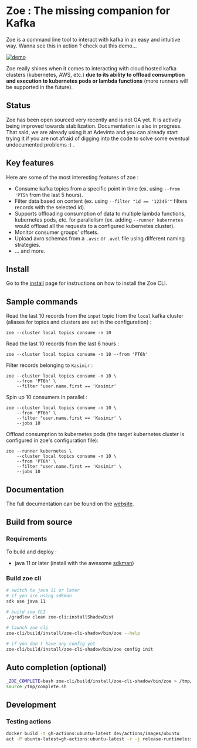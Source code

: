 # Zoe : The missing companion for Kafka

Zoe is a command line tool to interact with kafka in an easy and intuitive way. Wanna see this in action ? check out this demo...

[![demo](https://asciinema.org/a/vSDNcUUaMMBkWxCSDD8u3s0No.svg)](https://asciinema.org/a/vSDNcUUaMMBkWxCSDD8u3s0No?speed=2.5&rows=35)

Zoe really shines when it comes to interacting with cloud hosted kafka clusters (kubernetes, AWS, etc.) **due to its ability to offload consumption and execution to kubernetes pods or lambda functions** (more runners will be supported in the future).

## Status

Zoe has been open sourced very recently and is not GA yet. It is actively being improved towards stabilization. Documentation is also in progress. That said, we are already using it at Adevinta and you can already start trying it if you are not afraid of digging into the code to solve some eventual undocumented problems :) . 

## Key features

Here are some of the most interesting features of zoe :

- Consume kafka topics from a specific point in time (ex. using `--from 'PT5h` from the last 5 hours).
- Filter data based on content (ex. using `--filter "id == '12345'"` filters records with the selected id).
- Supports offloading consumption of data to multiple lambda functions, kubernetes pods, etc. for parallelism (ex. adding `--runner kubernetes` would offload all the requests to a configured kubernetes cluster).
- Monitor consumer groups' offsets.
- Upload avro schemas from a `.avsc` or `.avdl` file using different naming strategies.
- ... and more.

## Install

Go to the [install](docs/install/overview.md) page for instructions on how to install the Zoe CLI.

## Sample commands

Read the last 10 records from the `input` topic from the `local` kafka cluster (aliases for topics and clusters are set in the configuration) :

```
zoe --cluster local topics consume -n 10 
```

Read the last 10 records from the last 6 hours :

```
zoe --cluster local topics consume -n 10 --from 'PT6h'
```

Filter records belonging to `Kasimir` :

```
zoe --cluster local topics consume -n 10 \
    --from 'PT6h' \
    --filter "user.name.first == 'Kasimir'
```

Spin up 10 consumers in parallel :

```
zoe --cluster local topics consume -n 10 \
    --from 'PT6h' \
    --filter "user.name.first == 'Kasimir' \
    --jobs 10
```

Offload consumption to kubernetes pods (the target kubernetes cluster is configured in zoe's configuration file):

```
zoe --runner kubernetes \
    --cluster local topics consume -n 10 \
    --from 'PT6h' \
    --filter "user.name.first == 'Kasimir' \
    --jobs 10
```

## Documentation

The full documentation can be found on the [website](https://adevinta.github.io/zoe).

## Build from source

### Requirements
To build and deploy :
- java 11 or later (install with the awesome [sdkman](https://sdkman.io/)) 

### Build zoe cli

```bash
# switch to java 11 or later
# if you are using sdkman
sdk use java 11

# build zoe CLI
./gradlew clean zoe-cli:installShadowDist

# launch zoe cli
zoe-cli/build/install/zoe-cli-shadow/bin/zoe --help

# if you don't have any config yet
zoe-cli/build/install/zoe-cli-shadow/bin/zoe config init
```

## Auto completion (optional)
```bash
_ZOE_COMPLETE=bash zoe-cli/build/install/zoe-cli-shadow/bin/zoe > /tmp/complete.sh
source /tmp/complete.sh
```

## Development

### Testing actions
```bash
docker build -t gh-actions:ubuntu-latest dev/actions/images/ubuntu
act -P ubuntu-latest=gh-actions:ubuntu-latest -r -j release-runtimeless -e dev/actions/payloads/release.json release
```
